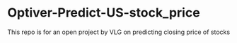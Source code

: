 # Optiver-Predict-US-stock_price
This repo is for an open project by VLG on predicting closing price of stocks 
